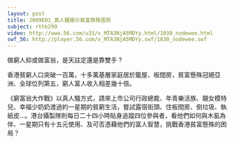 ```yaml
---
layout: post
title: 2009E01_真人騷揭示貧富懸殊困局
subject: rthk299
video: http://www.56.com/u33/v_MTA3NjA5MDYy.html/1030_nodewee.html
swf_56: http://player.56.com/v_MTA3NjA5MDYy.swf/1030_nodewee.swf
---
```


做窮人抑或做富翁，是天註定還是靠雙手 ?

香港貧窮人口突破一百萬，十多萬基層家庭居於籠屋、板間房，貧富懸殊冠絕亞洲、全球位列第五，窮人富人收入相差幾十倍。

《窮富翁大作戰》以真人騷方式，請來上市公司行政總裁、年青樂活族、靚女模特兒、幸福少奶奶渡過約一星期的貧窮生活，嘗試露宿街頭、住板間房、倒垃圾、執紙皮…。港台攝製隊則每日二十四小時貼身追蹤四位參與者，看他們如何與木虱為伴、一星期只有十五元使用、及可否憑藉他們的富人智慧，挑戰香港貧富懸殊的困局？ 